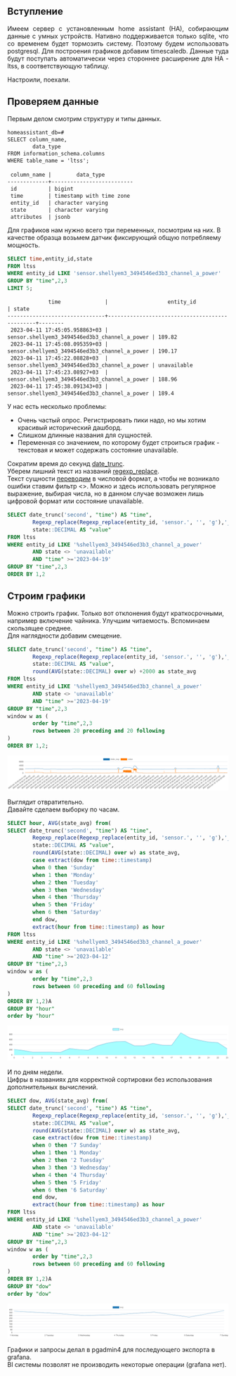 ## Вступление

<p align="justify">Имеем сервер с установленным home assistant (HA), собирающим данные с умных устройств.
Нативно поддерживается только sqlite, что со временем будет тормозить систему.
Поэтому будем использовать postgresql. 
Для построения графиков добавим timescaledb. Данные туда будут поступать автоматически через стороннее расширение для HA - ltss, в соответствующую таблицу.</p>
Настроили, поехали.

## Проверяем данные

Первым делом смотрим структуру и типы данных. 

```shell
homeassistant_db=# 
SELECT column_name,
		data_type
FROM information_schema.columns
WHERE table_name = 'ltss';

 column_name |        data_type
-------------+--------------------------
 id          | bigint
 time        | timestamp with time zone
 entity_id   | character varying
 state       | character varying
 attributes  | jsonb
```

Для графиков нам нужно всего три переменных, посмотрим на них.
В качестве образца возьмем датчик фиксирующий общую потребляему мощность.

```sql
SELECT time,entity_id,state
FROM ltss
WHERE entity_id LIKE 'sensor.shellyem3_3494546ed3b3_channel_a_power'
GROUP BY "time",2,3
LIMIT 5;
```


```shell
             time              |                   entity_id                   | state
-------------------------------+-----------------------------------------------+--------
 2023-04-11 17:45:05.958863+03 | sensor.shellyem3_3494546ed3b3_channel_a_power | 189.82
 2023-04-11 17:45:08.095359+03 | sensor.shellyem3_3494546ed3b3_channel_a_power | 190.17
 2023-04-11 17:45:22.08828+03  | sensor.shellyem3_3494546ed3b3_channel_a_power | unavailable
 2023-04-11 17:45:23.08927+03  | sensor.shellyem3_3494546ed3b3_channel_a_power | 188.96
 2023-04-11 17:45:38.091343+03 | sensor.shellyem3_3494546ed3b3_channel_a_power | 189.4

```

У нас есть несколько проблемы:
- Очень частый опрос. Регистрировать пики надо, но мы хотим красивый исторический дашборд.
- Слишком длинные названия для сущностей.
- Переменная со значением, по которому будет строиться график - текстовая и может содержать состояние unavailable.

Сократим время до секунд [date_trunc](https://www.postgresql.org/docs/9.1/functions-datetime.html#FUNCTIONS-DATETIME-TRUNC).<br>
Уберем лишний текст из названий [regexp_replace](https://www.postgresqltutorial.com/postgresql-string-functions/regexp_replace/). <br>
Текст сущности [переводим](https://learnsql.com/cookbook/how-to-convert-a-string-to-a-numeric-value-in-postgresql/) в числовой формат, а чтобы не возникало ошибки ставим фильтр <>. Можно и здесь использовать регулярное выражение, выбирая числа, но в данном случае возможен лишь цифровой формат или состояние unavailable. 


```sql
SELECT date_trunc('second', "time") AS "time", 
		Regexp_replace(Regexp_replace(entity_id, 'sensor.', '', 'g'),'_3494546ed3b3','', 'g') AS "name", 
		state::DECIMAL AS "value"
FROM ltss
WHERE entity_id LIKE '%shellyem3_3494546ed3b3_channel_a_power'
		AND state <> 'unavailable'
		AND "time" >='2023-04-19'
GROUP BY "time",2,3
ORDER BY 1,2
```

## Строим графики

Можно строить график. Только вот отклонения будут краткосрочными, например включение чайника. Улучшим читаемость. Вспоминаем скользящее среднее.<br>
Для наглядности добавим смещение.


```sql
SELECT date_trunc('second', "time") AS "time", 
		Regexp_replace(Regexp_replace(entity_id, 'sensor.', '', 'g'),'_3494546ed3b3','', 'g') AS "name", 
		state::DECIMAL AS "value",
		round(AVG(state::DECIMAL) over w) +2000 as state_avg
FROM ltss
WHERE entity_id LIKE '%shellyem3_3494546ed3b3_channel_a_power'
		AND state <> 'unavailable'
		AND "time" >='2023-04-19'
GROUP BY "time",2,3
window w as (
		order by "time",2,3
		rows between 20 preceding and 20 following
)
ORDER BY 1,2;
```

![[graph_visualiser-1681898078971.png]](attachment/graph_visualiser-1681898078971.png)

Выглядит отвратительно.<br>
Давайте сделаем выборку по часам.


```sql
SELECT hour, AVG(state_avg) from(
SELECT date_trunc('second', "time") AS "time", 
		Regexp_replace(Regexp_replace(entity_id, 'sensor.', '', 'g'),'_3494546ed3b3','', 'g') AS "name", 
		state::DECIMAL AS "value",
		round(AVG(state::DECIMAL) over w) as state_avg,
		case extract(dow from time::timestamp)
		when 0 then 'Sunday'
		when 1 then 'Monday'
		when 2 then 'Tuesday'
		when 3 then 'Wednesday'
		when 4 then 'Thursday'
		when 5 then 'Friday'
		when 6 then 'Saturday'
		end dow,
		extract(hour from time::timestamp) as hour
FROM ltss
WHERE entity_id LIKE '%shellyem3_3494546ed3b3_channel_a_power'
		AND state <> 'unavailable'
		AND "time" >='2023-04-12'
GROUP BY "time",2,3
window w as (
		order by "time",2,3
		rows between 60 preceding and 60 following
)
ORDER BY 1,2)A
GROUP BY "hour"
order by "hour"
```

![[graph_visualiser-1681897799886.png]](attachment/graph_visualiser-1681897799886.png)

И по дням недели.<br>
Цифры в названиях для корректной сортировки без использования дополнительных вычислений.

```sql
SELECT dow, AVG(state_avg) from(
SELECT date_trunc('second', "time") AS "time", 
		Regexp_replace(Regexp_replace(entity_id, 'sensor.', '', 'g'),'_3494546ed3b3','', 'g') AS "name", 
		state::DECIMAL AS "value",
		round(AVG(state::DECIMAL) over w) as state_avg,
		case extract(dow from time::timestamp)
		when 0 then '7 Sunday'
		when 1 then '1 Monday'
		when 2 then '2 Tuesday'
		when 3 then '3 Wednesday'
		when 4 then '4 Thursday'
		when 5 then '5 Friday'
		when 6 then '6 Saturday'
		end dow,
		extract(hour from time::timestamp) as hour
FROM ltss
WHERE entity_id LIKE '%shellyem3_3494546ed3b3_channel_a_power'
		AND state <> 'unavailable'
		AND "time" >='2023-04-12'
GROUP BY "time",2,3
window w as (
		order by "time",2,3
		rows between 60 preceding and 60 following
)
ORDER BY 1,2)A
GROUP BY "dow"
order by "dow"
```

![[graph_visualiser-1681898894962.png]](attachment/graph_visualiser-1681898894962.png)

Графики и запросы делал в pgadmin4 для последующего экспорта в grafana. <br>
BI системы позволят не производить некоторые операции (grafana нет).

